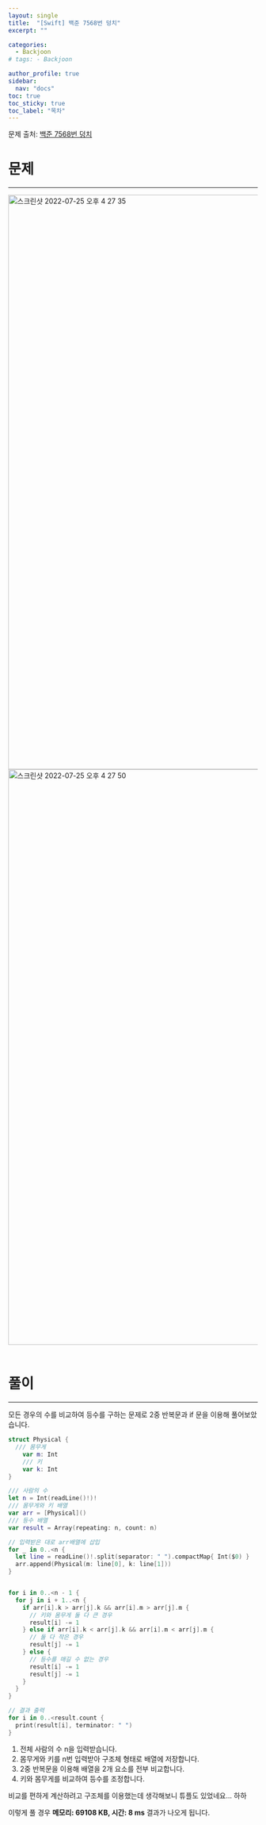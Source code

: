 ```yaml
---
layout: single
title:  "[Swift] 백준 7568번 덩치"
excerpt: ""

categories:
  - Backjoon
# tags: - Backjoon

author_profile: true
sidebar:
  nav: "docs"
toc: true
toc_sticky: true
toc_label: "목차"
---
```

문제 출처: [백준 7568번 덩치](https://www.acmicpc.net/problem/7568)

# 문제
---
<img width="1158" alt="스크린샷 2022-07-25 오후 4 27 35" src="https://user-images.githubusercontent.com/60169777/180721679-cecf6e6c-7c85-404e-bc15-ae93bb908227.png">
<img width="1160" alt="스크린샷 2022-07-25 오후 4 27 50" src="https://user-images.githubusercontent.com/60169777/180721724-4b2e6187-5510-41b3-a013-b68575b0e73c.png">
<br><br>

# 풀이
---
모든 경우의 수를 비교하여 등수를 구하는 문제로 2중 반복문과 if 문을 이용해 풀어보았습니다.

```swift
struct Physical {
  /// 몸무게
    var m: Int
    /// 키
    var k: Int
}

/// 사람의 수
let n = Int(readLine()!)!
/// 몸무게와 키 배열
var arr = [Physical]()
/// 등수 배열
var result = Array(repeating: n, count: n)

// 입력받은 대로 arr배열에 삽입
for _ in 0..<n {
  let line = readLine()!.split(separator: " ").compactMap{ Int($0) }
  arr.append(Physical(m: line[0], k: line[1]))
}


for i in 0..<n - 1 {
  for j in i + 1..<n {
    if arr[i].k > arr[j].k && arr[i].m > arr[j].m {
      // 키와 몸무게 둘 다 큰 경우
      result[i] -= 1
    } else if arr[i].k < arr[j].k && arr[i].m < arr[j].m {
      // 둘 다 작은 경우
      result[j] -= 1
    } else {
      // 등수를 매길 수 없는 경우
      result[i] -= 1
      result[j] -= 1
    }
  }
}

// 결과 출력
for i in 0..<result.count {
  print(result[i], terminator: " ")
}
```

1. 전체 사람의 수 n을 입력받습니다.
2. 몸무게와 키를 n번 입력받아 구조체 형태로 배열에 저장합니다.
3. 2중 반복문을 이용해 배열을 2개 요소를 전부 비교합니다.
4. 키와 몸무게를 비교하여 등수를 조정합니다.

비교를 편하게 계산하려고 구조체를 이용했는데 생각해보니 튜플도 있었네요... 하하

이렇게 풀 경우 **메모리: 69108 KB, 시간: 8 ms** 결과가 나오게 됩니다.